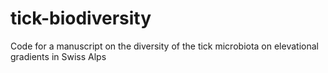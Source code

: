 # tick-biodiversity
 Code for a manuscript on the diversity of the tick microbiota on elevational gradients in Swiss Alps
